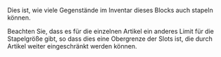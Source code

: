 Dies ist, wie viele Gegenstände im Inventar dieses Blocks auch stapeln können.

Beachten Sie, dass es für die einzelnen Artikel ein anderes Limit für die Stapelgröße gibt, so dass dies eine Obergrenze der Slots ist, die durch Artikel weiter eingeschränkt werden können.